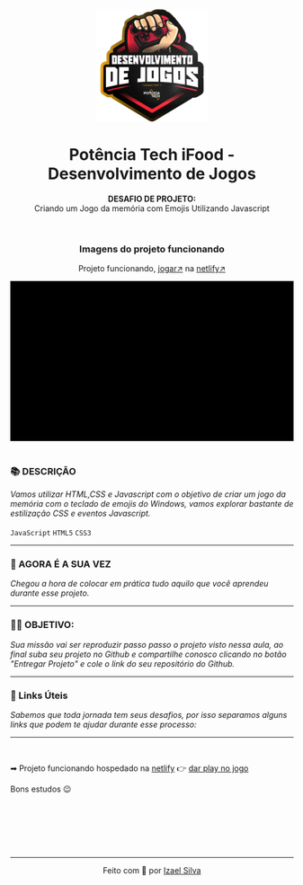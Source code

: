 <div align="center">
  <img src="../assets/image.png" width="200"/>

  # Potência Tech iFood - Desenvolvimento de Jogos
  **DESAFIO DE PROJETO:** <br> Criando um Jogo da memória com Emojis Utilizando Javascript

  <br>

  ### Imagens do projeto funcionando
  Projeto funcionando, [jogar↗](https://projeto-detona-ralph.netlify.app/) na [netlify↗](https://www.netlify.com)

  <img src="./src/images/detona-ralph.gif"/>
</div>

<br>

### 📚 DESCRIÇÃO
*Vamos utilizar HTML,CSS e Javascript com o objetivo de criar um jogo da memória com o teclado de emojis do Windows, vamos explorar bastante de estilização CSS e eventos Javascript.* <br><br> ```JavaScript``` ```HTML5``` ```CSS3```

---

### 🎯 AGORA É A SUA VEZ
*Chegou a hora de colocar em prática tudo aquilo que você aprendeu durante esse projeto.*

---

### 👨‍💻 OBJETIVO:
*Sua missão vai ser reproduzir passo passo o projeto visto nessa aula, ao final
suba seu projeto no Github e compartilhe conosco clicando no botão "Entregar Projeto" e cole o link do seu repositório do Github.*

---

### 🔗 Links Úteis
*Sabemos que toda jornada tem seus desafios, por isso separamos alguns links que podem te ajudar durante esse processo:*

---

<br>

➡ Projeto funcionando hospedado na [netlify](https://www.netlify.com) 👉 [dar play no jogo](#)

Bons estudos 😉

<br>
<br>
<br>
<br>
<br>

---


<p align="center">
    Feito com 💖 por
    <a href="https://github.com/ias4g">Izael Silva</a>
</p>